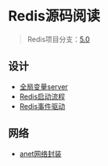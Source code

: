 # Redis源码阅读

> Redis项目分支：[5.0](https://github.com/antirez/redis/tree/5.0)

## 设计
- [全局变量server](./server.md)
- [Redis启动流程](./redisinit.md)
- [Redis事件驱动](./event_driven_library.md)

## 网络
- [anet网络封装](./anet.md)